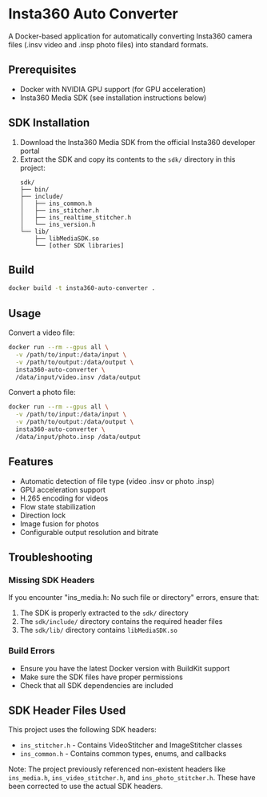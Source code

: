 # Insta360 Auto Converter

A Docker-based application for automatically converting Insta360 camera files (.insv video and .insp photo files) into standard formats.

## Prerequisites

- Docker with NVIDIA GPU support (for GPU acceleration)
- Insta360 Media SDK (see installation instructions below)

## SDK Installation

1. Download the Insta360 Media SDK from the official Insta360 developer portal
2. Extract the SDK and copy its contents to the `sdk/` directory in this project:
   ```
   sdk/
   ├── bin/
   ├── include/
   │   ├── ins_common.h
   │   ├── ins_stitcher.h
   │   ├── ins_realtime_stitcher.h
   │   └── ins_version.h
   └── lib/
       ├── libMediaSDK.so
       └── [other SDK libraries]
   ```

## Build

```bash
docker build -t insta360-auto-converter .
```

## Usage

Convert a video file:
```bash
docker run --rm --gpus all \
  -v /path/to/input:/data/input \
  -v /path/to/output:/data/output \
  insta360-auto-converter \
  /data/input/video.insv /data/output
```

Convert a photo file:
```bash
docker run --rm --gpus all \
  -v /path/to/input:/data/input \
  -v /path/to/output:/data/output \
  insta360-auto-converter \
  /data/input/photo.insp /data/output
```

## Features

- Automatic detection of file type (video .insv or photo .insp)
- GPU acceleration support
- H.265 encoding for videos
- Flow state stabilization
- Direction lock
- Image fusion for photos
- Configurable output resolution and bitrate

## Troubleshooting

### Missing SDK Headers
If you encounter "ins_media.h: No such file or directory" errors, ensure that:

1. The SDK is properly extracted to the `sdk/` directory
2. The `sdk/include/` directory contains the required header files
3. The `sdk/lib/` directory contains `libMediaSDK.so`

### Build Errors
- Ensure you have the latest Docker version with BuildKit support
- Make sure the SDK files have proper permissions
- Check that all SDK dependencies are included

## SDK Header Files Used

This project uses the following SDK headers:
- `ins_stitcher.h` - Contains VideoStitcher and ImageStitcher classes
- `ins_common.h` - Contains common types, enums, and callbacks

Note: The project previously referenced non-existent headers like `ins_media.h`, `ins_video_stitcher.h`, and `ins_photo_stitcher.h`. These have been corrected to use the actual SDK headers.
